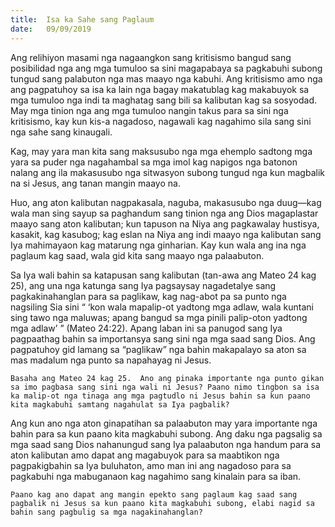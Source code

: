 ```yaml
---
title:  Isa ka Sahe sang Paglaum
date:   09/09/2019
---
```


Ang relihiyon masami nga nagaangkon sang kritisismo bangud sang posibilidad nga ang mga tumuloo sa sini magapabaya sa pagkabuhi subong tungud sang palabuton nga mas maayo nga kabuhi.  Ang kritisismo amo nga ang pagpatuhoy sa isa ka lain nga bagay makatublag kag makabuyok sa mga tumuloo nga indi ta maghatag sang bili sa kalibutan kag sa sosyodad.  May mga tinion nga ang mga tumuloo nangin takus para sa sini nga kritisismo, kay kun kis-a nagadoso, nagawali kag nagahimo sila sang sini nga sahe sang kinaugali. 

Kag, may yara man kita sang maksusubo nga mga ehemplo sadtong mga yara sa puder nga nagahambal sa mga imol kag napigos nga batonon nalang ang ila makasusubo nga sitwasyon subong tungud nga kun magbalik na si Jesus, ang tanan mangin maayo na.

Huo, ang aton kalibutan nagpakasala, naguba, makasusubo nga duug—kag wala man sing sayup sa paghandum sang tinion nga ang Dios magaplastar maayo sang aton kalibutan; kun tapuson na Niya ang pagkawalay hustisya, kasakit, kag kasubog; kag eslan na Niya ang indi maayo nga kalibutan sang Iya mahimayaon kag matarung nga ginharian.  Kay kun wala ang ina nga paglaum kag saad, wala gid kita sang maayo nga palaabuton.

Sa Iya wali bahin sa katapusan sang kalibutan (tan-awa ang Mateo 24 kag 25), ang una nga katunga sang Iya pagsaysay nagadetalye sang pagkakinahanglan para sa paglikaw, kag nag-abot pa sa punto nga nagsiling Sia sini “ ‘kon wala mapalip-ot yadtong mga adlaw, wala kuntani sing tawo nga maluwas; apang bangud sa mga pinili palip-oton yadtong mga adlaw’ ” (Mateo 24:22).  Apang laban ini sa panugod sang Iya pagpaathag bahin sa importansya sang sini nga mga saad sang Dios.  Ang pagpatuhoy gid lamang sa “paglikaw” nga bahin makapalayo sa aton sa mas madalum nga punto sa napahayag ni Jesus.

`Basaha ang Mateo 24 kag 25.  Ano ang pinaka importante nga punto gikan sa imo pagbasa sang sini nga wali ni Jesus? Paano nimo tingbon sa isa ka malip-ot nga tinaga ang mga pagtudlo ni Jesus bahin sa kun paano kita magkabuhi samtang nagahulat sa Iya pagbalik?`

Ang kun ano nga aton ginapatihan sa palaabuton may yara importante nga bahin para sa kun paano kita magkabuhi subong.  Ang daku nga pagsalig sa mga saad sang Dios nahanungud sang Iya palaabuton nga handum para sa aton kalibutan amo dapat ang magabuyok para sa maabtikon nga pagpakigbahin sa Iya buluhaton, amo man ini ang nagadoso para sa pagkabuhi nga mabuganaon kag nagahimo sang kinalain para sa iban. 

`Paano kag ano dapat ang mangin epekto sang paglaum kag saad sang pagbalik ni Jesus sa kun paano kita magkabuhi subong, elabi nagid sa bahin sang pagbulig sa mga nagakinahanglan?`